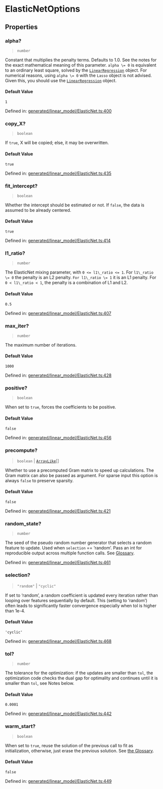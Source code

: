 # ElasticNetOptions

## Properties

### alpha?

> `number`

Constant that multiplies the penalty terms. Defaults to 1.0. See the notes for the exact mathematical meaning of this parameter. `alpha \= 0` is equivalent to an ordinary least square, solved by the [`LinearRegression`](sklearn.linear_model.LinearRegression.html#sklearn.linear_model.LinearRegression "sklearn.linear_model.LinearRegression") object. For numerical reasons, using `alpha \= 0` with the `Lasso` object is not advised. Given this, you should use the [`LinearRegression`](sklearn.linear_model.LinearRegression.html#sklearn.linear_model.LinearRegression "sklearn.linear_model.LinearRegression") object.

#### Default Value

`1`

Defined in:  [generated/linear\_model/ElasticNet.ts:400](https://github.com/transitive-bullshit/scikit-learn-ts/blob/b59c1ff/packages/sklearn/src/generated/linear_model/ElasticNet.ts#L400)

### copy\_X?

> `boolean`

If `true`, X will be copied; else, it may be overwritten.

#### Default Value

`true`

Defined in:  [generated/linear\_model/ElasticNet.ts:435](https://github.com/transitive-bullshit/scikit-learn-ts/blob/b59c1ff/packages/sklearn/src/generated/linear_model/ElasticNet.ts#L435)

### fit\_intercept?

> `boolean`

Whether the intercept should be estimated or not. If `false`, the data is assumed to be already centered.

#### Default Value

`true`

Defined in:  [generated/linear\_model/ElasticNet.ts:414](https://github.com/transitive-bullshit/scikit-learn-ts/blob/b59c1ff/packages/sklearn/src/generated/linear_model/ElasticNet.ts#L414)

### l1\_ratio?

> `number`

The ElasticNet mixing parameter, with `0 <= l1\_ratio <= 1`. For `l1\_ratio \= 0` the penalty is an L2 penalty. `For l1\_ratio \= 1` it is an L1 penalty. For `0 < l1\_ratio < 1`, the penalty is a combination of L1 and L2.

#### Default Value

`0.5`

Defined in:  [generated/linear\_model/ElasticNet.ts:407](https://github.com/transitive-bullshit/scikit-learn-ts/blob/b59c1ff/packages/sklearn/src/generated/linear_model/ElasticNet.ts#L407)

### max\_iter?

> `number`

The maximum number of iterations.

#### Default Value

`1000`

Defined in:  [generated/linear\_model/ElasticNet.ts:428](https://github.com/transitive-bullshit/scikit-learn-ts/blob/b59c1ff/packages/sklearn/src/generated/linear_model/ElasticNet.ts#L428)

### positive?

> `boolean`

When set to `true`, forces the coefficients to be positive.

#### Default Value

`false`

Defined in:  [generated/linear\_model/ElasticNet.ts:456](https://github.com/transitive-bullshit/scikit-learn-ts/blob/b59c1ff/packages/sklearn/src/generated/linear_model/ElasticNet.ts#L456)

### precompute?

> `boolean` \| [`ArrayLike`](../types/ArrayLike.md)[]

Whether to use a precomputed Gram matrix to speed up calculations. The Gram matrix can also be passed as argument. For sparse input this option is always `false` to preserve sparsity.

#### Default Value

`false`

Defined in:  [generated/linear\_model/ElasticNet.ts:421](https://github.com/transitive-bullshit/scikit-learn-ts/blob/b59c1ff/packages/sklearn/src/generated/linear_model/ElasticNet.ts#L421)

### random\_state?

> `number`

The seed of the pseudo random number generator that selects a random feature to update. Used when `selection` == ‘random’. Pass an int for reproducible output across multiple function calls. See [Glossary](../../glossary.html#term-random_state).

Defined in:  [generated/linear\_model/ElasticNet.ts:461](https://github.com/transitive-bullshit/scikit-learn-ts/blob/b59c1ff/packages/sklearn/src/generated/linear_model/ElasticNet.ts#L461)

### selection?

> `"random"` \| `"cyclic"`

If set to ‘random’, a random coefficient is updated every iteration rather than looping over features sequentially by default. This (setting to ‘random’) often leads to significantly faster convergence especially when tol is higher than 1e-4.

#### Default Value

`'cyclic'`

Defined in:  [generated/linear\_model/ElasticNet.ts:468](https://github.com/transitive-bullshit/scikit-learn-ts/blob/b59c1ff/packages/sklearn/src/generated/linear_model/ElasticNet.ts#L468)

### tol?

> `number`

The tolerance for the optimization: if the updates are smaller than `tol`, the optimization code checks the dual gap for optimality and continues until it is smaller than `tol`, see Notes below.

#### Default Value

`0.0001`

Defined in:  [generated/linear\_model/ElasticNet.ts:442](https://github.com/transitive-bullshit/scikit-learn-ts/blob/b59c1ff/packages/sklearn/src/generated/linear_model/ElasticNet.ts#L442)

### warm\_start?

> `boolean`

When set to `true`, reuse the solution of the previous call to fit as initialization, otherwise, just erase the previous solution. See [the Glossary](../../glossary.html#term-warm_start).

#### Default Value

`false`

Defined in:  [generated/linear\_model/ElasticNet.ts:449](https://github.com/transitive-bullshit/scikit-learn-ts/blob/b59c1ff/packages/sklearn/src/generated/linear_model/ElasticNet.ts#L449)
